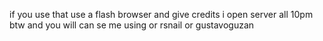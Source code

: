 if you use that use a flash browser and give credits i open server all 10pm btw and you will can se me using or rsnail or gustavoguzan
